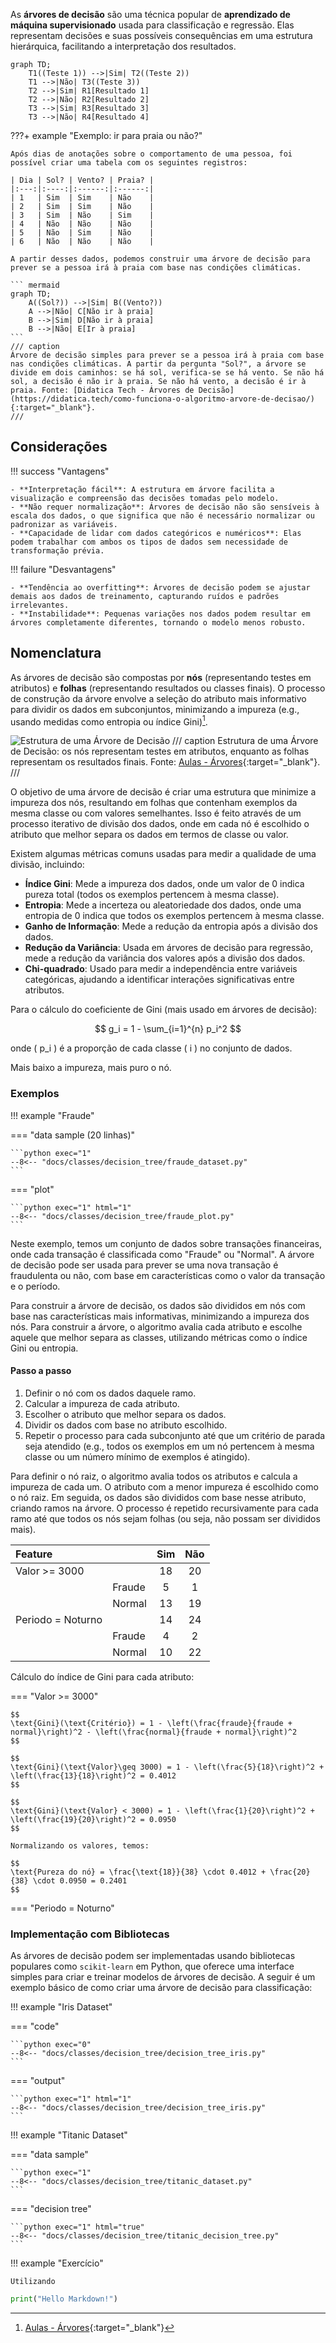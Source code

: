 
As **árvores de decisão** são uma técnica popular de **aprendizado de máquina supervisionado** usada para classificação e regressão. Elas representam decisões e suas possíveis consequências em uma estrutura hierárquica, facilitando a interpretação dos resultados.

``` mermaid
graph TD;
    T1((Teste 1)) -->|Sim| T2((Teste 2))
    T1 -->|Não| T3((Teste 3))
    T2 -->|Sim| R1[Resultado 1]
    T2 -->|Não| R2[Resultado 2]
    T3 -->|Sim| R3[Resultado 3]
    T3 -->|Não| R4[Resultado 4]
```

???+ example "Exemplo: ir para praia ou não?"

    Após dias de anotações sobre o comportamento de uma pessoa, foi possível criar uma tabela com os seguintes registros:

    | Dia | Sol? | Vento? | Praia? |
    |:---:|:----:|:------:|:------:|
    | 1   | Sim  | Sim    | Não    |
    | 2   | Sim  | Sim    | Não    |
    | 3   | Sim  | Não    | Sim    |
    | 4   | Não  | Não    | Não    |
    | 5   | Não  | Sim    | Não    |
    | 6   | Não  | Não    | Não    |

    A partir desses dados, podemos construir uma árvore de decisão para prever se a pessoa irá à praia com base nas condições climáticas.

    ``` mermaid
    graph TD;
        A((Sol?)) -->|Sim| B((Vento?))
        A -->|Não| C[Não ir à praia]
        B -->|Sim| D[Não ir à praia]
        B -->|Não| E[Ir à praia]
    ```
    /// caption
    Árvore de decisão simples para prever se a pessoa irá à praia com base nas condições climáticas. A partir da pergunta "Sol?", a árvore se divide em dois caminhos: se há sol, verifica-se se há vento. Se não há sol, a decisão é não ir à praia. Se não há vento, a decisão é ir à praia. Fonte: [Didatica Tech - Árvores de Decisão](https://didatica.tech/como-funciona-o-algoritmo-arvore-de-decisao/){:target="_blank"}.
    ///

## Considerações

!!! success "Vantagens"

    - **Interpretação fácil**: A estrutura em árvore facilita a visualização e compreensão das decisões tomadas pelo modelo.
    - **Não requer normalização**: Árvores de decisão não são sensíveis à escala dos dados, o que significa que não é necessário normalizar ou padronizar as variáveis.
    - **Capacidade de lidar com dados categóricos e numéricos**: Elas podem trabalhar com ambos os tipos de dados sem necessidade de transformação prévia.

!!! failure "Desvantagens"

    - **Tendência ao overfitting**: Árvores de decisão podem se ajustar demais aos dados de treinamento, capturando ruídos e padrões irrelevantes.
    - **Instabilidade**: Pequenas variações nos dados podem resultar em árvores completamente diferentes, tornando o modelo menos robusto.

## Nomenclatura

As árvores de decisão são compostas por **nós** (representando testes em atributos) e **folhas** (representando resultados ou classes finais). O processo de construção da árvore envolve a seleção do atributo mais informativo para dividir os dados em subconjuntos, minimizando a impureza (e.g., usando medidas como entropia ou índice Gini)[^1].

![Estrutura de uma Árvore de Decisão](decision_tree_structure.png)
/// caption
Estrutura de uma Árvore de Decisão: os nós representam testes em atributos, enquanto as folhas representam os resultados finais. Fonte: [Aulas - Árvores](https://saulo.arisa.com.br/wiki/index.php/%C3%81rvores){:target="_blank"}.
///

O objetivo de uma árvore de decisão é criar uma estrutura que minimize a impureza dos nós, resultando em folhas que contenham exemplos da mesma classe ou com valores semelhantes. Isso é feito através de um processo iterativo de divisão dos dados, onde em cada nó é escolhido o atributo que melhor separa os dados em termos de classe ou valor.

Existem algumas métricas comuns usadas para medir a qualidade de uma divisão, incluindo:

- **Índice Gini**: Mede a impureza dos dados, onde um valor de 0 indica pureza total (todos os exemplos pertencem à mesma classe).
- **Entropia**: Mede a incerteza ou aleatoriedade dos dados, onde uma entropia de 0 indica que todos os exemplos pertencem à mesma classe.
- **Ganho de Informação**: Mede a redução da entropia após a divisão dos dados.
- **Redução da Variância**: Usada em árvores de decisão para regressão, mede a redução da variância dos valores após a divisão dos dados.
- **Chi-quadrado**: Usado para medir a independência entre variáveis categóricas, ajudando a identificar interações significativas entre atributos.


Para o cálculo do coeficiente de Gini (mais usado em árvores de decisão):

$$
g_i = 1 - \sum_{i=1}^{n} p_i^2
$$

onde \( p_i \) é a proporção de cada classe \( i \) no conjunto de dados.

Mais baixo a impureza, mais puro o nó.


### Exemplos

!!! example "Fraude"

=== "data sample (20 linhas)"

    ```python exec="1"
    --8<-- "docs/classes/decision_tree/fraude_dataset.py"
    ```

=== "plot"

    ```python exec="1" html="1"
    --8<-- "docs/classes/decision_tree/fraude_plot.py"
    ```

Neste exemplo, temos um conjunto de dados sobre transações financeiras, onde cada transação é classificada como "Fraude" ou "Normal". A árvore de decisão pode ser usada para prever se uma nova transação é fraudulenta ou não, com base em características como o valor da transação e o período.

Para construir a árvore de decisão, os dados são divididos em nós com base nas características mais informativas, minimizando a impureza dos nós. Para construir a árvore, o algoritmo avalia cada atributo e escolhe aquele que melhor separa as classes, utilizando métricas como o índice Gini ou entropia.

#### Passo a passo

1. Definir o nó com os dados daquele ramo.
2. Calcular a impureza de cada atributo.
3. Escolher o atributo que melhor separa os dados.
4. Dividir os dados com base no atributo escolhido.
5. Repetir o processo para cada subconjunto até que um critério de parada seja atendido (e.g., todos os exemplos em um nó pertencem à mesma classe ou um número mínimo de exemplos é atingido).

Para definir o nó raiz, o algoritmo avalia todos os atributos e calcula a impureza de cada um. O atributo com a menor impureza é escolhido como o nó raiz. Em seguida, os dados são divididos com base nesse atributo, criando ramos na árvore. O processo é repetido recursivamente para cada ramo até que todos os nós sejam folhas (ou seja, não possam ser divididos mais).

| Feature | | Sim | Não |
|:-------|:--|:---:|:---:|
| Valor >= 3000   | | 18 | 20 |
| | Fraude        | 5 | 1  |
| | Normal        | 13 | 19 |
| Periodo = Noturno | | 14 | 24 |
| | Fraude        | 4 | 2  |
| | Normal        | 10 | 22 |

Cálculo do índice de Gini para cada atributo:

=== "Valor >= 3000"

    $$
    \text{Gini}(\text{Critério}) = 1 - \left(\frac{fraude}{fraude + normal}\right)^2 - \left(\frac{normal}{fraude + normal}\right)^2 
    $$

    $$
    \text{Gini}(\text{Valor}\geq 3000) = 1 - \left(\frac{5}{18}\right)^2 + \left(\frac{13}{18}\right)^2 = 0.4012
    $$

    $$
    \text{Gini}(\text{Valor} < 3000) = 1 - \left(\frac{1}{20}\right)^2 + \left(\frac{19}{20}\right)^2 = 0.0950
    $$

    Normalizando os valores, temos:

    $$
    \text{Pureza do nó} = \frac{\text{18}}{38} \cdot 0.4012 + \frac{20}{38} \cdot 0.0950 = 0.2401
    $$

=== "Periodo = Noturno"
    

### Implementação com Bibliotecas

As árvores de decisão podem ser implementadas usando bibliotecas populares como `scikit-learn` em Python, que oferece uma interface simples para criar e treinar modelos de árvores de decisão. A seguir é um exemplo básico de como criar uma árvore de decisão para classificação:

!!! example "Iris Dataset"

=== "code"

    ```python exec="0"
    --8<-- "docs/classes/decision_tree/decision_tree_iris.py"
    ```

=== "output"

    ```python exec="1" html="1"
    --8<-- "docs/classes/decision_tree/decision_tree_iris.py"
    ```

!!! example "Titanic Dataset"

=== "data sample"

    ```python exec="1"
    --8<-- "docs/classes/decision_tree/titanic_dataset.py"
    ```

=== "decision tree"

    ```python exec="1" html="true"
    --8<-- "docs/classes/decision_tree/titanic_decision_tree.py"
    ```


!!! example "Exercício"

    Utilizando

```python exec="on"
print("Hello Markdown!")
```

[^1]: [Aulas - Árvores](https://saulo.arisa.com.br/wiki/index.php/%C3%81rvores){:target="_blank"}
[^2]: [Didatica Tech - Árvores de Decisão](https://didatica.tech/como-funciona-o-algoritmo-arvore-de-decisao/){:target="_blank"}